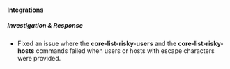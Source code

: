 
#### Integrations

##### Investigation & Response

- Fixed an issue where the **core-list-risky-users** and the **core-list-risky-hosts** commands failed when users or hosts with escape characters were provided.
